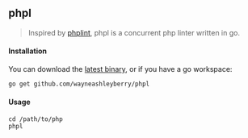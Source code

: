 ## phpl

> Inspired by [phplint](https://github.com/wayneashleyberry/phplint), phpl is a concurrent php linter written in go.

#### Installation

You can download the [latest binary](https://github.com/wayneashleyberry/phpl/releases/latest), or if you have a go workspace:

```sh
go get github.com/wayneashleyberry/phpl
```

#### Usage

```
cd /path/to/php
phpl
```
